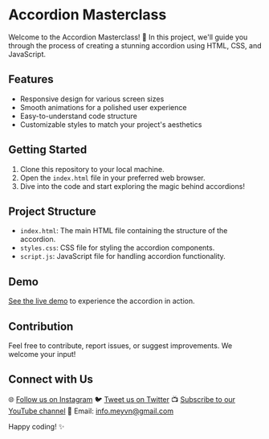 # Accordion Masterclass

Welcome to the Accordion Masterclass! 🎉 In this project, we'll guide you through the process of creating a stunning accordion using HTML, CSS, and JavaScript.

## Features
- Responsive design for various screen sizes
- Smooth animations for a polished user experience
- Easy-to-understand code structure
- Customizable styles to match your project's aesthetics

## Getting Started
1. Clone this repository to your local machine.
2. Open the `index.html` file in your preferred web browser.
3. Dive into the code and start exploring the magic behind accordions!

## Project Structure
- `index.html`: The main HTML file containing the structure of the accordion.
- `styles.css`: CSS file for styling the accordion components.
- `script.js`: JavaScript file for handling accordion functionality.

## Demo
[See the live demo](#) to experience the accordion in action.

## Contribution
Feel free to contribute, report issues, or suggest improvements. We welcome your input!

## Connect with Us
🌐 [Follow us on Instagram](https://www.instagram.com/meyvndev)
🐦 [Tweet us on Twitter](https://twitter.com/meyvnagency)
📺 [Subscribe to our YouTube channel](https://youtube.com/@wearemeyvn)
📧 Email: info.meyvn@gmail.com

Happy coding! ✨
